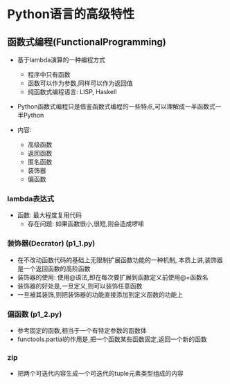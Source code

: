 # Python语言的高级特性

## 函数式编程(FunctionalProgramming)
- 基于lambda演算的一种编程方式
    - 程序中只有函数
    - 函数可以作为参数,同样可以作为返回值
    - 纯函数式编程语言: LISP, Haskell
    
- Python函数式编程只是借鉴函数式编程的一些特点,可以理解成一半函数式一半Python
- 内容:
    - 高级函数
    - 返回函数
    - 匿名函数
    - 装饰器
    - 偏函数
    
### lambda表达式
- 函数: 最大程度复用代码
    - 存在问题: 如果函数很小,很短,则会造成啰嗦

### 装饰器(Decrator)   (p1_1.py)
- 在不改动函数代码的基础上无限制扩展函数功能的一种机制,
本质上讲,装饰器是一个返回函数的高阶函数
- 装饰器的使用: 使用@语法,即在每次要扩展到函数定义前使用@+函数名
- 装饰器的好处是,一旦定义,则可以装饰任意函数
- 一旦被其装饰,则把装饰器的功能直接添加到定义函数的功能上

### 偏函数  (p1_2.py)
- 参考固定的函数,相当于一个有特定参数的函数体
- functools.partial的作用是,把一个函数某些函数固定,返回一个新的函数

### zip
- 把两个可迭代内容生成一个可迭代的tuple元素类型组成的内容
